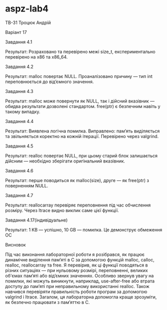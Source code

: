 # aspz-lab4
ТВ-31 Троцюк Андрій

Варіант 17

Завдання 4.1

Результат: Розраховано та перевірено межі size_t, експериментально перевірено на x86 та x86_64.


Завдання 4.2

Результат: malloc повертає NULL. Проаналізовано причину — тип int переповнюється до відʼємного значення.


Завдання 4.3

Результат: malloc може повернути як NULL, так і дійсний вказівник — обидва результати дозволені стандартом. free(ptr) є безпечним навіть у такому випадку.


Завдання 4.4

Результат: Виявлена логічна помилка. Виправлено: памʼять виділяється та звільняється коректно на кожній ітерації. Перевірено через valgrind.


Завдання 4.5

Результат: realloc повертає NULL, при цьому старий блок залишається дійсним — необхідно зберігати оригінальний вказівник.


Завдання 4.6

Результат: перше поводиться як malloc(size), друге — як free(ptr) з поверненням NULL.


Завдання 4.7

Результат: reallocarray перевіряє переповнення під час обчислення розміру. Через ltrace видно виклик саме цієї функції.


Завдання 4.17(індивідуальне)

Результат: 1 KB — успішно, 10 GB — помилка. Це демонструє обмеження ОС 


Висновок

Під час виконання лабораторної роботи я розібрався, як працює динамічне виділення памʼяті в C за допомогою функцій malloc, calloc, realloc, reallocarray та free. Я перевірив, як ці функції поводяться в різних ситуаціях — при нульовому розмірі, переповненні, великих об'ємах памʼяті або відʼємних значеннях. Особливо звернув увагу на помилки, які можуть виникнути, наприклад, use-after-free або втрата доступу до памʼяті при неправильному використанні realloc. Також навчився перевіряти правильність роботи програм за допомогою valgrind і ltrace. Загалом, ця лабораторна допомогла краще зрозуміти, як безпечно працювати з памʼяттю в C.
